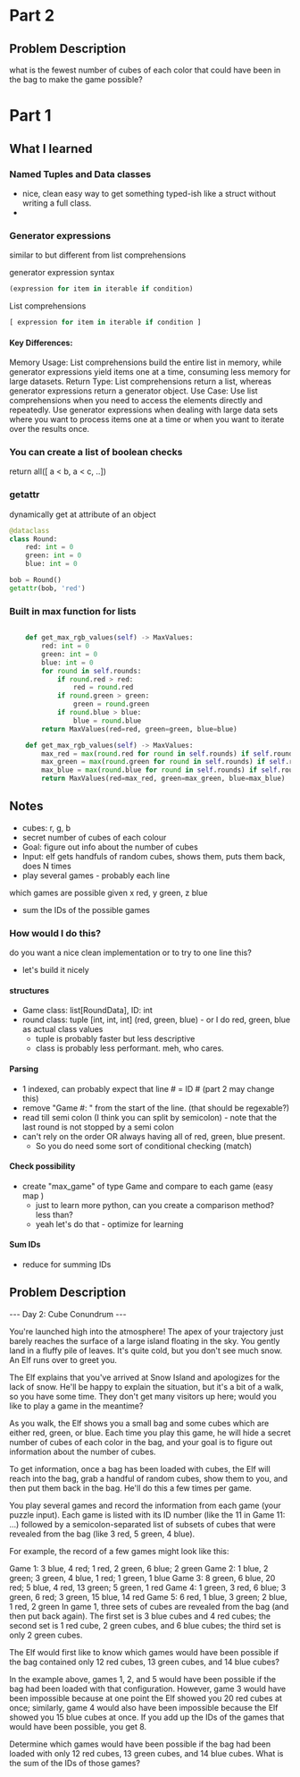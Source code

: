 # Part 2

## Problem Description
what is the fewest number of cubes of each color that could have been in the bag to make the game possible?

# Part 1

## What I learned

### Named Tuples and Data classes

- nice, clean easy way to get something typed-ish like a struct without writing a full class.
- 

### Generator expressions

similar to but different from list comprehensions

generator expression syntax 
```python
(expression for item in iterable if condition)
```

List comprehensions
```python
[ expression for item in iterable if condition ]
```
#### Key Differences:
Memory Usage: List comprehensions build the entire list in memory, while generator expressions yield items one at a time, consuming less memory for large datasets.
Return Type: List comprehensions return a list, whereas generator expressions return a generator object.
Use Case: Use list comprehensions when you need to access the elements directly and repeatedly. Use generator expressions when dealing with large data sets where you want to process items one at a time or when you want to iterate over the results once.

### You can create a list of boolean checks

return all([ a < b, a < c, ..])

### getattr

dynamically get at attribute of an object

```python
@dataclass
class Round:
    red: int = 0
    green: int = 0
    blue: int = 0

bob = Round()
getattr(bob, 'red')
```

### Built in max function for lists

```python

    def get_max_rgb_values(self) -> MaxValues:
        red: int = 0
        green: int = 0
        blue: int = 0
        for round in self.rounds:
            if round.red > red:
                red = round.red
            if round.green > green:
                green = round.green
            if round.blue > blue:
                blue = round.blue
        return MaxValues(red=red, green=green, blue=blue)

    def get_max_rgb_values(self) -> MaxValues:
        max_red = max(round.red for round in self.rounds) if self.rounds else 0
        max_green = max(round.green for round in self.rounds) if self.rounds else 0
        max_blue = max(round.blue for round in self.rounds) if self.rounds else 0
        return MaxValues(red=max_red, green=max_green, blue=max_blue)

```


## Notes

- cubes: r, g, b
- secret number of cubes of each colour
- Goal: figure out info about the number of cubes
- Input: elf gets handfuls of random cubes, shows them, puts them back, does N times
- play several games - probably each line

which games are possible given x red, y green, z blue
- sum the IDs of the possible games




### How would I do this?

do you want a nice clean implementation or to try to one line this?
- let's build it nicely

#### structures

- Game class: list[RoundData], ID: int
- round class: tuple [int, int, int] (red, green, blue) - or I do red, green, blue as actual class values
    - tuple is probably faster but less descriptive
    - class is probably less performant. meh, who cares.

#### Parsing

- 1 indexed, can probably expect that line # = ID # (part 2 may change this)
- remove "Game #: " from the start of the line. (that should be regexable?)
- read till semi colon (I think you can split by semicolon) - note that the last round is not stopped by a semi colon
- can't rely on the order OR always having all of red, green, blue present. 
    - So you do need some sort of conditional checking (match)

#### Check possibility

- create "max_game" of type Game and compare to each game (easy map )
    - just to learn more python, can you create a comparison method? less than?
    - yeah let's do that - optimize for learning

#### Sum IDs

- reduce for summing IDs




## Problem Description
--- Day 2: Cube Conundrum ---

You're launched high into the atmosphere! The apex of your trajectory just barely reaches the surface of a large island floating in the sky. You gently land in a fluffy pile of leaves. It's quite cold, but you don't see much snow. An Elf runs over to greet you.

The Elf explains that you've arrived at Snow Island and apologizes for the lack of snow. He'll be happy to explain the situation, but it's a bit of a walk, so you have some time. They don't get many visitors up here; would you like to play a game in the meantime?

As you walk, the Elf shows you a small bag and some cubes which are either red, green, or blue. Each time you play this game, he will hide a secret number of cubes of each color in the bag, and your goal is to figure out information about the number of cubes.

To get information, once a bag has been loaded with cubes, the Elf will reach into the bag, grab a handful of random cubes, show them to you, and then put them back in the bag. He'll do this a few times per game.

You play several games and record the information from each game (your puzzle input). Each game is listed with its ID number (like the 11 in Game 11: ...) followed by a semicolon-separated list of subsets of cubes that were revealed from the bag (like 3 red, 5 green, 4 blue).

For example, the record of a few games might look like this:

Game 1: 3 blue, 4 red; 1 red, 2 green, 6 blue; 2 green
Game 2: 1 blue, 2 green; 3 green, 4 blue, 1 red; 1 green, 1 blue
Game 3: 8 green, 6 blue, 20 red; 5 blue, 4 red, 13 green; 5 green, 1 red
Game 4: 1 green, 3 red, 6 blue; 3 green, 6 red; 3 green, 15 blue, 14 red
Game 5: 6 red, 1 blue, 3 green; 2 blue, 1 red, 2 green
In game 1, three sets of cubes are revealed from the bag (and then put back again). The first set is 3 blue cubes and 4 red cubes; the second set is 1 red cube, 2 green cubes, and 6 blue cubes; the third set is only 2 green cubes.

The Elf would first like to know which games would have been possible if the bag contained only 12 red cubes, 13 green cubes, and 14 blue cubes?

In the example above, games 1, 2, and 5 would have been possible if the bag had been loaded with that configuration. However, game 3 would have been impossible because at one point the Elf showed you 20 red cubes at once; similarly, game 4 would also have been impossible because the Elf showed you 15 blue cubes at once. If you add up the IDs of the games that would have been possible, you get 8.

Determine which games would have been possible if the bag had been loaded with only 12 red cubes, 13 green cubes, and 14 blue cubes. What is the sum of the IDs of those games?


